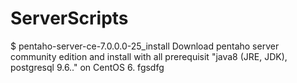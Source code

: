 ﻿# ServerScripts

$ pentaho-server-ce-7.0.0.0-25_install
Download pentaho server community edition and install  with all prerequisit "java8 (JRE, JDK), postgresql 9.6.." on CentOS 6. 
fgsdfg
